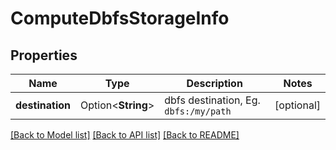 # ComputeDbfsStorageInfo

## Properties

Name | Type | Description | Notes
------------ | ------------- | ------------- | -------------
**destination** | Option<**String**> | dbfs destination, Eg. `dbfs:/my/path` | [optional]

[[Back to Model list]](../README.md#documentation-for-models) [[Back to API list]](../README.md#documentation-for-api-endpoints) [[Back to README]](../README.md)



